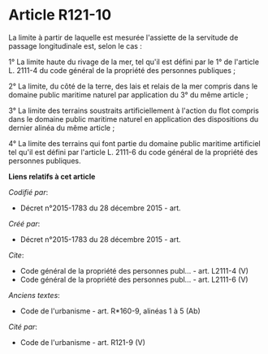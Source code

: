 # Article R121-10

La limite à partir de laquelle est mesurée l'assiette de la servitude de passage longitudinale est, selon le cas :

1° La limite haute du rivage de la mer, tel qu'il est défini par le 1° de l'article L. 2111-4 du code général de la propriété
des personnes publiques ;

2° La limite, du côté de la terre, des lais et relais de la mer compris dans le domaine public maritime naturel par
application du 3° du même article ;

3° La limite des terrains soustraits artificiellement à l'action du flot compris dans le domaine public maritime naturel en
application des dispositions du dernier alinéa du même article ;

4° La limite des terrains qui font partie du domaine public maritime artificiel tel qu'il est défini par l'article L. 2111-6
du code général de la propriété des personnes publiques.

**Liens relatifs à cet article**

_Codifié par_:

  - Décret n°2015-1783 du 28 décembre 2015 - art.

_Créé par_:

  - Décret n°2015-1783 du 28 décembre 2015 - art.

_Cite_:

  - Code général de la propriété des personnes publ... - art. L2111-4 (V)
  - Code général de la propriété des personnes publ... - art. L2111-6 (V)

_Anciens textes_:

  - Code de l'urbanisme - art. R*160-9, alinéas 1 à 5 (Ab)

_Cité par_:

  - Code de l'urbanisme - art. R121-9 (V)
